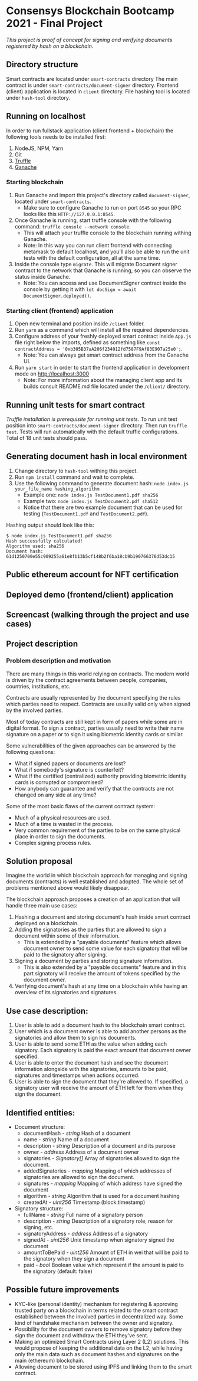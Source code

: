 # Consensys Blockchain Bootcamp 2021 - Final Project
*This project is proof of concept for signing and verifying documents registered by hash on a blockchain.*

## Directory structure
Smart contracts are located under `smart-contracts` directory
The main contract is under `smart-contracts/document-signer` directory.
Frontend (client) application is located in `client` directory.
File hashing tool is located under `hash-tool` directory.

## Running on localhost
In order to run fullstack application (client frontend + blockchain) the following tools needs to be installed first:
1. NodeJS, NPM, Yarn
2. Git
3. [Truffle](https://trufflesuite.com/truffle)
4. [Ganache](https://trufflesuite.com/ganache)

### Starting blockchain
1. Run Ganache and import this project's directory called `document-signer`, located under `smart-contracts`. 
   - Make sure to configure Ganache to run on port `8545` so your RPC looks like this `HTTP://127.0.0.1:8545`.
2. Once Ganache is running, start truffle console with the following command: `truffle console --network console`.
   - This will attach your truffle console to the blockchain running withing Ganache.
   - Note: In this way you can run client frontend with connecting metamask to default localhost, and you'll also be able to run the unit tests with the default configuration, all at the same time.
3. Inside the console type `migrate`. This will migrate Document signer contract to the network that Ganache is running, so you can observe the status inside Ganache.
   - Note: You can access and use DocumentSigner contract inside the console by getting it with `let docSign = await DocumentSigner.deployed()`. 

### Starting client (frontend) application
1. Open new terminal and position inside `/client` folder.
2. Run `yarn` as a command which will install all the required dependencies.
3. Configure address of your freshly deployed smart contract inside `App.js` file right below the imports, defined as something like `const contractAddress = '0xb305B37aA206f234012fd7587F9Af83E907a25e0';`.
   - Note: You can always get smart contract address from the Ganache UI.
4. Run `yarn start` in order to start the frontend application in development mode on [http://localhost:3000](http://localhost:3000)
   - Note: For more information about the managing client app and its builds consult README.md file located under the `/client/` directory.

## Running unit tests for smart contract
_Truffle installation is prerequisite for running unit tests._
To run unit test position into `smart-contracts/document-signer` directory.
Then run `truffle test`.
Tests will run automatically with the default truffle configurations.
Total of 18 unit tests should pass.

## Generating document hash in local environment
1. Change directory to `hash-tool` withing this project.
2. Run `npm install` command and wait to complete.
3. Use the following command to generate document hash: `node index.js your_file_name hashing_algorithm`
   - Example one: `node index.js TestDocument1.pdf sha256`
   - Example two: `node index.js TestDocument2.pdf sha512`
   - Notice that there are two example document that can be used for testing (`TestDocument1.pdf` and `TestDocument2.pdf`).

Hashing output should look like this:
```
$ node index.js TestDocument1.pdf sha256
Hash successfully calculated!
Algorithm used: sha256
Document hash:
61d1250700e55c909255a61e8fb13b5cf148b2f6ba18cb9b190766376d53dc15
```

## Public ethereum account for NFT certification

## Deployed demo (frontend/client) application

## Screencast (walking through the project and use cases)

## Project description

### Problem description and motivation
There are many things in this world relying on contracts. 
The modern world is driven by the contract agreements between people, companies, countries, institutions, etc.

Contracts are usually represented by the document specifying the rules which parties need to respect. 
Contracts are usually valid only when signed by the involved parties.

Most of today contracts are still kept in form of papers while some are in digital format.
To sign a contract, parties usually need to write their name signature on a paper or to sign it using biometric 
identity cards or similar.

Some vulnerabilities of the given approaches can be answered by the following questions:
 - What if signed papers or documents are lost?
 - What if somebody's signature is counterfeit?
 - What if the certified (centralized) authority providing biometric identity cards is corrupted or compromised?
 - How anybody can guarantee and verify that the contracts are not changed on any side at any time?
 
Some of the most basic flaws of the current contract system:
 - Much of a physical resources are used.
 - Much of a time is wasted in the process.
 - Very common requirement of the parties to be on the same physical place in order to sign the documents.
 - Complex signing process rules.
 
## Solution proposal
Imagine the world in which blockchain approach for managing and signing documents (contracts) is well established and adopted. 
The whole set of problems mentioned above would likely disappear.

The blockchain approach proposes a creation of an application that will handle three  main use cases:
1. Hashing a document and storing document's hash inside smart contract deployed on a blockchain.
2. Adding the signatories as the parties that are allowed to sign a document within some of their information.
   - This is extended by a "payable documents" feature which allows document owner to send some value for each signatory that will be paid to the signatory after signing.
3. Signing a document by parties and storing signature information.
   - This is also extended by a "payable documents" feature and in this part signatory will receive the amount of tokens specified by the document owner.
4. Verifying document's hash at any time on a blockchain while having an overview of its signatories and signatures.

## Use case description:
1. User is able to add a document hash to the blockchain smart contract.
2. User which is a document owner is able to add another persons as the signatories and allow them to sign his documents.
3. User is able to send some ETH as the value when adding each signatory. Each signatory is paid the exact amount that document owner specified.
4. User is able to enter the document hash and see the document information alongside with the signatories, amounts to be paid, signatures and timestamps when actions occurred.
5. User is able to sign the document that they're allowed to. If specified, a signatory user will receive the amount of ETH left for them when they sign the document.

## Identified entities:
 - Document structure: 
   - documentHash - _string_ Hash of a document
   - name - _string_ Name of a document
   - description - _string_ Description of a document and its purpose
   - owner - _address_ Address of a document owner
   - signatories - _Signatory[]_ Array of signatories allowed to sign the document.
   - addedSignatories - _mapping_ Mapping of which addresses of signatories are allowed to sign the document.
   - signatures - _mapping_ Mapping of which address have signed the document
   - algorithm - _string_ Algorithm that is used for a document hashing
   - createdAt - _uint256_ Timestamp (block.timestamp)
 - Signatory structure: 
   - fullName - _string_ Full name of a signatory person
   - description - _string_ Description of a signatory role, reason for signing, etc.
   - signatoryAddress - _address_ Address of a signatory
   - signedAt - _uint256_ Unix timestamp when signatory signed the document
   - amountToBePaid - _uint256_ Amount of ETH in wei that will be paid to the signatory when they sign a document
   - paid - _bool_ Boolean value which represent if the amount is paid to the signatory (default: false)
   
## Possible future improvements
- KYC-like (personal identity) mechanism for registering & approving trusted party on a blockchain in terms related to 
the smart contract established between the involved parties in decentralized way. 
Some kind of handshake mechanism between the owner and signatory.
- Possibility for the document owners to remove signatory before they sign the document and withdraw the ETH they've sent.
- Making an optimized Smart Contracts using Layer 2 (L2) solutions. This would propose of keeping the additional data 
on the L2, while having only the main data such as document hashes and signatures on the main (ethereum) blockchain.
- Allowing document to be stored using IPFS and linking them to the smart contract.
